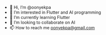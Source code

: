 - 👋 Hi, I’m @oonyekpa
- 👀 I’m interested in Flutter and AI programming
- 🌱 I’m currently learning Flutter
- 💞️ I’m looking to collaborate on AI
- 📫 How to reach me oonyekpa@gmail.com 

<!---
oonyekpa/oonyekpa is a ✨ special ✨ repository because its `README.md` (this file) appears on your GitHub profile.
You can click the Preview link to take a look at your changes.
--->
